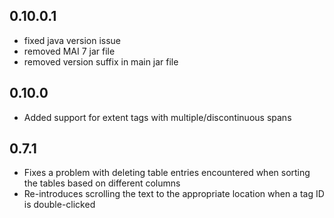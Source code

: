 ## 0.10.0.1
* fixed java version issue
* removed MAI 7 jar file
* removed version suffix in main jar file

## 0.10.0
* Added support for extent tags with multiple/discontinuous spans

## 0.7.1
* Fixes a problem with deleting table entries encountered when sorting the tables based on different columns
* Re-introduces scrolling the text to the appropriate location when a tag ID is double-clicked
